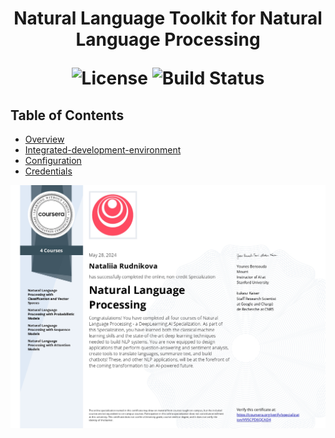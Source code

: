 <p align="center">
 </p>

<h1 align="center"> Natural Language Toolkit for Natural Language Processing  </h>

<p align="center">
  <img alt="License" src="https://img.shields.io/badge/license-MIT-blue.svg">
  <img alt="Build Status" src="https://img.shields.io/badge/build-passing-teal.svg">
</p>

## Table of Contents

- [Overview](#overview)
- [Integrated-development-environment](#integrated-development-environment)
- [Configuration](#configuration)
- [Credentials](#credentials)

<p align="center">
  <img src="Natural Language Processing Specialization V95CPD6QCAD4.jpg" alt="TensorFlow Logo" width="825">
</p>